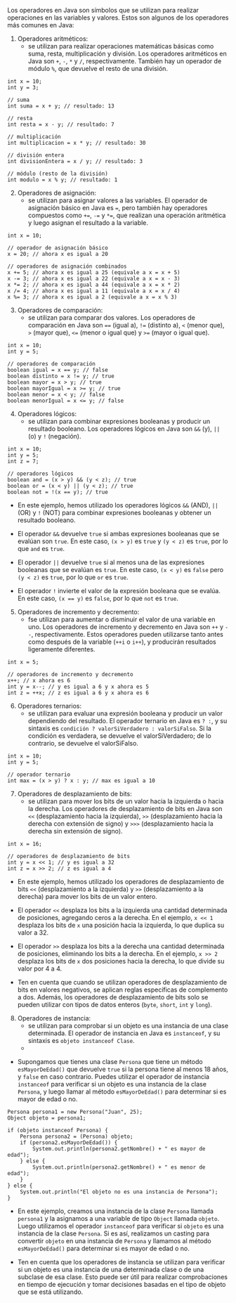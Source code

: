 Los operadores en Java son símbolos que se utilizan para realizar operaciones en las variables y valores. Estos son algunos de los operadores más comunes en Java:

1. Operadores aritméticos:
	- se utilizan para realizar operaciones matemáticas básicas como suma, resta, multiplicación y división. Los operadores aritméticos en Java son `+`, `-`, `*` y `/`, respectivamente. También hay un operador de módulo `%`, que devuelve el resto de una división.
```
int x = 10;
int y = 3;

// suma
int suma = x + y; // resultado: 13

// resta
int resta = x - y; // resultado: 7

// multiplicación
int multiplicacion = x * y; // resultado: 30

// división entera
int divisionEntera = x / y; // resultado: 3

// módulo (resto de la división)
int modulo = x % y; // resultado: 1
```
    
2. Operadores de asignación:
	- se utilizan para asignar valores a las variables. El operador de asignación básico en Java es `=`, pero también hay operadores compuestos como `+=`, `-=` y `*=`, que realizan una operación aritmética y luego asignan el resultado a la variable.
```
int x = 10;

// operador de asignación básico
x = 20; // ahora x es igual a 20

// operadores de asignación combinados
x += 5; // ahora x es igual a 25 (equivale a x = x + 5)
x -= 3; // ahora x es igual a 22 (equivale a x = x - 3)
x *= 2; // ahora x es igual a 44 (equivale a x = x * 2)
x /= 4; // ahora x es igual a 11 (equivale a x = x / 4)
x %= 3; // ahora x es igual a 2 (equivale a x = x % 3)
```
    
3. Operadores de comparación:
	- se utilizan para comparar dos valores. Los operadores de comparación en Java son `==` (igual a), `!=` (distinto a), `<` (menor que), `>` (mayor que), `<=` (menor o igual que) y `>=` (mayor o igual que).
```
int x = 10;
int y = 5;

// operadores de comparación
boolean igual = x == y; // false
boolean distinto = x != y; // true
boolean mayor = x > y; // true
boolean mayorIgual = x >= y; // true
boolean menor = x < y; // false
boolean menorIgual = x <= y; // false
```
    
4. Operadores lógicos:
	- se utilizan para combinar expresiones booleanas y producir un resultado booleano. Los operadores lógicos en Java son `&&` (y), `||` (o) y `!` (negación).
```
int x = 10;
int y = 5;
int z = 7;

// operadores lógicos
boolean and = (x > y) && (y < z); // true
boolean or = (x < y) || (y < z); // true
boolean not = !(x == y); // true
```

- En este ejemplo, hemos utilizado los operadores lógicos `&&` (AND), `||` (OR) y `!` (NOT) para combinar expresiones booleanas y obtener un resultado booleano.

- El operador `&&` devuelve `true` si ambas expresiones booleanas que se evalúan son `true`. En este caso, `(x > y)` es `true` y `(y < z)` es `true`, por lo que `and` es `true`.

- El operador `||` devuelve `true` si al menos una de las expresiones booleanas que se evalúan es `true`. En este caso, `(x < y)` es `false` pero `(y < z)` es `true`, por lo que `or` es `true`.

- El operador `!` invierte el valor de la expresión booleana que se evalúa. En este caso, `(x == y)` es `false`, por lo que `not` es `true`.

5. Operadores de incremento y decremento:
	- fse utilizan para aumentar o disminuir el valor de una variable en uno. Los operadores de incremento y decremento en Java son `++` y `--`, respectivamente. Estos operadores pueden utilizarse tanto antes como después de la variable (`++i` o `i++`), y producirán resultados ligeramente diferentes.
```
int x = 5;

// operadores de incremento y decremento
x++; // x ahora es 6
int y = x--; // y es igual a 6 y x ahora es 5
int z = ++x; // z es igual a 6 y x ahora es 6
```

6. Operadores ternarios:
	- se utilizan para evaluar una expresión booleana y producir un valor dependiendo del resultado. El operador ternario en Java es `? :`, y su sintaxis es `condición ? valorSiVerdadero : valorSiFalso`. Si la condición es verdadera, se devuelve el valorSiVerdadero; de lo contrario, se devuelve el valorSiFalso.
```
int x = 10;
int y = 5;

// operador ternario
int max = (x > y) ? x : y; // max es igual a 10
```
    
7. Operadores de desplazamiento de bits:
	- se utilizan para mover los bits de un valor hacia la izquierda o hacia la derecha. Los operadores de desplazamiento de bits en Java son `<<` (desplazamiento hacia la izquierda), `>>` (desplazamiento hacia la derecha con extensión de signo) y `>>>` (desplazamiento hacia la derecha sin extensión de signo).
```
int x = 16;

// operadores de desplazamiento de bits
int y = x << 1; // y es igual a 32
int z = x >> 2; // z es igual a 4
```

- En este ejemplo, hemos utilizado los operadores de desplazamiento de bits `<<` (desplazamiento a la izquierda) y `>>` (desplazamiento a la derecha) para mover los bits de un valor entero.

- El operador `<<` desplaza los bits a la izquierda una cantidad determinada de posiciones, agregando ceros a la derecha. En el ejemplo, `x << 1` desplaza los bits de `x` una posición hacia la izquierda, lo que duplica su valor a 32.

- El operador `>>` desplaza los bits a la derecha una cantidad determinada de posiciones, eliminando los bits a la derecha. En el ejemplo, `x >> 2` desplaza los bits de `x` dos posiciones hacia la derecha, lo que divide su valor por 4 a 4.

- Ten en cuenta que cuando se utilizan operadores de desplazamiento de bits en valores negativos, se aplican reglas específicas de complemento a dos. Además, los operadores de desplazamiento de bits solo se pueden utilizar con tipos de datos enteros (`byte`, `short`, `int` y `long`).

8. Operadores de instancia:
	- se utilizan para comprobar si un objeto es una instancia de una clase determinada. El operador de instancia en Java es `instanceof`, y su sintaxis es `objeto instanceof Clase`.
	- 
- Supongamos que tienes una clase `Persona` que tiene un método `esMayorDeEdad()` que devuelve `true` si la persona tiene al menos 18 años, y `false` en caso contrario. Puedes utilizar el operador de instancia `instanceof` para verificar si un objeto es una instancia de la clase `Persona`, y luego llamar al método `esMayorDeEdad()` para determinar si es mayor de edad o no.

```
Persona persona1 = new Persona("Juan", 25);
Object objeto = persona1;

if (objeto instanceof Persona) {
    Persona persona2 = (Persona) objeto;
    if (persona2.esMayorDeEdad()) {
        System.out.println(persona2.getNombre() + " es mayor de edad");
    } else {
        System.out.println(persona2.getNombre() + " es menor de edad");
    }
} else {
    System.out.println("El objeto no es una instancia de Persona");
}
```

- En este ejemplo, creamos una instancia de la clase `Persona` llamada `persona1` y la asignamos a una variable de tipo `Object` llamada `objeto`. Luego utilizamos el operador `instanceof` para verificar si `objeto` es una instancia de la clase `Persona`. Si es así, realizamos un casting para convertir `objeto` en una instancia de `Persona` y llamamos al método `esMayorDeEdad()` para determinar si es mayor de edad o no.

- Ten en cuenta que los operadores de instancia se utilizan para verificar si un objeto es una instancia de una determinada clase o de una subclase de esa clase. Esto puede ser útil para realizar comprobaciones en tiempo de ejecución y tomar decisiones basadas en el tipo de objeto que se está utilizando.